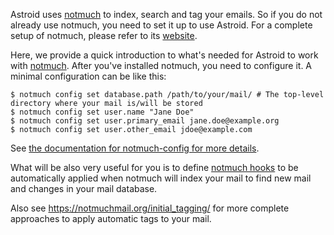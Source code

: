 Astroid uses [notmuch] to index, search and tag your emails. So if you do not already use notmuch, you need to set it up to use Astroid. For a complete setup of notmuch, please refer to its [website][notmuch].

[notmuch]: https://notmuchmail.org/

Here, we provide a quick introduction to what's needed for Astroid to work with [notmuch]. After you've installed notmuch, you need to configure it. A minimal configuration can be like this:

```
$ notmuch config set database.path /path/to/your/mail/ # The top-level directory where your mail is/will be stored
$ notmuch config set user.name "Jane Doe"
$ notmuch config set user.primary_email jane.doe@example.org
$ notmuch config set user.other_email jdoe@example.com
```

See [the documentation for notmuch-config for more details](https://notmuchmail.org/manpages/notmuch-config-1/).

What will be also very useful for you is to define [notmuch hooks](https://notmuchmail.org/manpages/notmuch-hooks-5/) to be automatically applied when notmuch will index your mail to find new mail and changes in your mail database.

Also see <https://notmuchmail.org/initial_tagging/> for more complete approaches to apply automatic tags to your mail.
